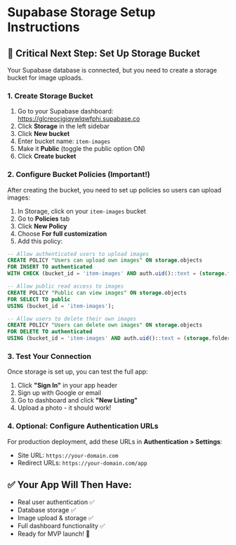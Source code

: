 # Supabase Storage Setup Instructions

## 🎯 **Critical Next Step: Set Up Storage Bucket**

Your Supabase database is connected, but you need to create a storage bucket for image uploads.

### **1. Create Storage Bucket**
1. Go to your Supabase dashboard: https://glcreocjgiqywlqwfphi.supabase.co
2. Click **Storage** in the left sidebar
3. Click **New bucket**
4. Enter bucket name: `item-images`
5. Make it **Public** (toggle the public option ON)
6. Click **Create bucket**

### **2. Configure Bucket Policies (Important!)**
After creating the bucket, you need to set up policies so users can upload images:

1. In Storage, click on your `item-images` bucket
2. Go to **Policies** tab
3. Click **New Policy**
4. Choose **For full customization**
5. Add this policy:

```sql
-- Allow authenticated users to upload images
CREATE POLICY "Users can upload own images" ON storage.objects
FOR INSERT TO authenticated
WITH CHECK (bucket_id = 'item-images' AND auth.uid()::text = (storage.foldername(name))[1]);

-- Allow public read access to images
CREATE POLICY "Public can view images" ON storage.objects
FOR SELECT TO public
USING (bucket_id = 'item-images');

-- Allow users to delete their own images
CREATE POLICY "Users can delete own images" ON storage.objects
FOR DELETE TO authenticated
USING (bucket_id = 'item-images' AND auth.uid()::text = (storage.foldername(name))[1]);
```

### **3. Test Your Connection**
Once storage is set up, you can test the full app:

1. Click **"Sign In"** in your app header
2. Sign up with Google or email
3. Go to dashboard and click **"New Listing"**
4. Upload a photo - it should work!

### **4. Optional: Configure Authentication URLs**
For production deployment, add these URLs in **Authentication > Settings**:
- Site URL: `https://your-domain.com`
- Redirect URLs: `https://your-domain.com/app`

## ✅ **Your App Will Then Have:**
- Real user authentication ✅
- Database storage ✅  
- Image upload & storage ✅
- Full dashboard functionality ✅
- Ready for MVP launch! 🚀